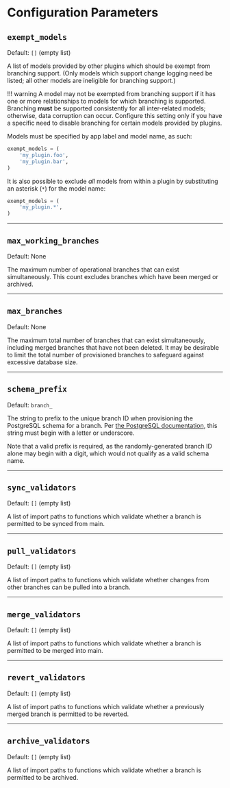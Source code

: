 # Configuration Parameters

## `exempt_models`

Default: `[]` (empty list)

A list of models provided by other plugins which should be exempt from branching support. (Only models which support change logging need be listed; all other models are ineligible for branching support.)

!!! warning
    A model may not be exempted from branching support if it has one or more relationships to models for which branching is supported. Branching **must** be supported consistently for all inter-related models; otherwise, data corruption can occur. Configure this setting only if you have a specific need to disable branching for certain models provided by plugins.

Models must be specified by app label and model name, as such:

```python
exempt_models = (
    'my_plugin.foo',
    'my_plugin.bar',
)
```

It is also possible to exclude _all_ models from within a plugin by substituting an asterisk (`*`) for the model name:

```python
exempt_models = (
    'my_plugin.*',
)
```

---

## `max_working_branches`

Default: None

The maximum number of operational branches that can exist simultaneously. This count excludes branches which have been merged or archived.

---

## `max_branches`

Default: None

The maximum total number of branches that can exist simultaneously, including merged branches that have not been deleted. It may be desirable to limit the total number of provisioned branches to safeguard against excessive database size.

---

## `schema_prefix`

Default: `branch_`

The string to prefix to the unique branch ID when provisioning the PostgreSQL schema for a branch. Per [the PostgreSQL documentation](https://www.postgresql.org/docs/16/sql-syntax-lexical.html#SQL-SYNTAX-IDENTIFIERS), this string must begin with a letter or underscore.

Note that a valid prefix is required, as the randomly-generated branch ID alone may begin with a digit, which would not qualify as a valid schema name.

---

## `sync_validators`

Default: `[]` (empty list)

A list of import paths to functions which validate whether a branch is permitted to be synced from main.

---

## `pull_validators`

Default: `[]` (empty list)

A list of import paths to functions which validate whether changes from other branches can be pulled into a branch.

---

## `merge_validators`

Default: `[]` (empty list)

A list of import paths to functions which validate whether a branch is permitted to be merged into main.

---

## `revert_validators`

Default: `[]` (empty list)

A list of import paths to functions which validate whether a previously merged branch is permitted to be reverted.

---

## `archive_validators`

Default: `[]` (empty list)

A list of import paths to functions which validate whether a branch is permitted to be archived.
